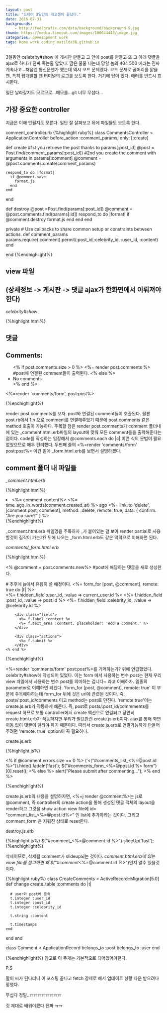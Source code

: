 ```yaml
---
layout: post
title: "드디어 3일간의 개고생이 끝났다."
date: 2016-07-31
backgrounds:
    - http://feelgrafix.com/data/background/background-9.jpg
thumb: https://media.timeout.com/images/100644443/image.jpg
categories: development work
tags: home work coding matilda38.github.io
---
```


3일동안 celebrity#show 에 게시판 만들고 그 안에 post를 만들고 또 그 아래 댓글을 ajax로 하다가 진짜 죽는줄 알았다. 땀은 줄줄 나는데 망할 놈의 404 500 에러는 진짜 계속나고...처음엔 통신문젠가 했는데 역시 코드 문제였다. 코드 문제로 골머리를 앓을땐, 특히 웹개발할 땐 터미널의 로그를 보도록 한다. 거기에 답이 있다. 에러를 반드시 표시한다.

일단 날라갈지도 모르므로...메모를...git 너무 무섭다...

## 가장 중요한 controller

지금은 이해 안될지도 모른다. 일단 잘 살펴보고 뒤에 파일들도 보도록 한다.

comment_controller.rb
{%highlight ruby%}
class CommentsController < ApplicationController
  before_action :comment_params, only: [:create]


  def create
    #1st you retrieve the post thanks to params[:post_id]
    @post = Post.find(comment_params[:post_id])
    #2nd you create the comment with arguments in params[:comment]
    @comment = @post.comments.create(comment_params)

    respond_to do |format|
      if @comment.save
        format.js
      end
    end
  end


  def destroy
    @post =Post.find(params[:post_id])
    @comment = @post.comments.find(params[:id])
      respond_to do |format|
        if @comment.destroy
        format.js
        end
      end
  end

  private
    # Use callbacks to share common setup or constraints between actions.
    def comment_params
      params.require(:comment).permit(:post_id,:celebrity_id, :user_id, :content)
    end

end
{%endhighlight%}

## view 파일

## (상세정보 -> 게시판 -> 댓글 ajax가 한화면에서 이뤄져야 한다)

*celebrity#show*

{%highlight html%}
<h2>댓글</h2>
    <div class="comments">
     <div class="comment_header">
        <h2>Comments:</h2>
     </div>
      <div class="comments_list">
       <ul id="comments_list_<%=post.id%>">
        <% if post.comments.size > 0 %>
         <%= render post.comments %> #post에 연결된 comment들이 출력된다.
        <% else %>
         <li>
         No comments
         </li>
        <% end %>
       </ul>
     </div>
    <%=render 'comments/form', post:post%>
    </div>

{%endhighlight%}

render post.comments를 보자. post와 연결된 comment들이 호출된다. 물론 post.rb에서 1:n 으로 comment를 연결해주었기 때문에 post.comments 같은 method 호출이 가능하다. 주목할 점은 render post.comments가 comment 폴더내에 있는 _comment.html.erb파일의 layout에 맞춰 모든 comment들을 출력해준다는 점이다. code를 작성하는 입장해서 @comments.each do |c| 이런 식의 문법이 필요없었으므로 매우 편리했다.
두번째 줄의 <%=render 'comments/form' post:post%> 이건 밑에 _form.html.erb를 보면서 설명하겠다.

## comment 폴더 내 파일들

*_comment.html.erb*

{%highlight html%}

<li id="comment_<%=comment.id %>">
  <%= comment.content%>
  <%= time_ago_in_words(comment.created_at) %> ago
  <%= link_to 'delete', [comment.post, comment], method: :delete, remote: true, data: { confirm: "Are you sure?" } %>
</li>
{%endhighlight%}

_comment.html.erb 파일명을 주목하자 _가 붙어있는 걸 보아 render partial로 사용할것이 짐작이 가는가? 뒤에 나오는 _form.html.erb도 같은 맥락으로 이해하면 된다.

*comments/_form.html.erb*

{%highlight html%}

<% @comment = post.comments.new%> #post에 해당하는 댓글을 새로 생성한다.
<!--댓글 form-->
<div class='comments_form'>
  <div id="comments_form_<%=post.id%>"> # 추후에 js에서 유용히 쓸 예정이다.
    <%= form_for [post, @comment], remote: true do |f| %>
        <div class="field">
          <%= f.hidden_field :user_id, :value => current_user.id %>
          <%= f.hidden_field :post_id, :value => post.id %>
          <%= f.hidden_field :celebrity_id, :value => @celebrity.id %>
        </div>

        <div class="field">
          <%= f.label :content %>
          <%= f.text_area :content, placeholder: 'Add a comment.' %>
        </div>

        <div class="actions">
          <%= f.submit %>
        </div>
    <% end %>
  </div>
</div>
{%endhighlight%}

<%=render 'comments/form' post:post%>를 기억하는가? 위에 언급했었다. celebrity#show에 작성되어 있었다. 이는 form 에서 사용하는 변수 post는 현재 우리 view 파일에서 사용하는 변수 post를 의미하는 겁니다~ 라고 이해하자. 일종의 parameter로 이해하면 되겠다.
'form_for [post, @comment], remote: true' 이 부분에 주목해야하는데 form_for 뒤에 것은 url에 관련된 것이다. 즉, posts/:post_id/comments 이고 method는 post로 던진다.
'remote true'이는 create.js.erb가 작동하게 해준다. 즉, post로 posts/:post_id/commments를 request 하므로 보통 controller에서 create 액션으로 연결되고 당연히 create.html.erb가 작동하지만 우리가 필요한건 create.js.erb이다. ajax를 통해 화면 이동 없이 댓글이 달려야 하기 때문이다. 따라서 create.js.erb로 연결가능하게 만들어 주려면
'remote: true' option이 꼭 필요하다.

create.js.erb

{%highlight js%}

<% if @comment.errors.size == 0 %>
$('<%=j render @comment %>').appendTo($("#comments_list_<%=@post.id %>")).hide().fadeIn('fast');
$("#comments_form_<%=@post.id %> form")[0].reset();
<% else %>
alert("Please submit after commenting...");
<% end %>

{%endhighlight%}

create.js.erb의 내용을 설명하자면,
<%=j render @comment%>는 js로 @comment, 즉 controller의 create action을 통해 생성된 댓글 객체의 layout을 render하고 그것을 show action view file에 id= "comment_list_<%=@post.id%>" 인 list에 추가하라는 것이다.
그리고 comment_form 은 지워진 상태로 reset한다.

destroy.js.erb

{%highlight js%}
$("#comment_<%=@comment.id %>").slideUp('fast');
{%endhighlight%}

삭제이므로, 삭제될 comment가 slideup되는 것이다. _comment.html.erb에 있는 view file를 참고하면 왜 $("#comment_<%=@comment.id %>")인지 알수 있을것이다.

{%highlight ruby%}
class CreateComments < ActiveRecord::Migration[5.0]
  def change
    create_table :comments do |t|

      # user와 post에 종속
      t.integer :user_id
      t.integer :post_id
      t.integer :celebrity_id

      t.string :content

      t.timestamps
    end
  end
end

class Comment < ApplicationRecord
  belongs_to :post
  belongs_to :user
end

{%endhighlight%}
참고로 이 두개는 기본적으로 되어있어야한다.




P.S

말이 씨가 된다더니 이 포스팅 끝나고 fetch 강제로 해서 업데이트 상황 다운 받으려다 망했다.

무섭다 정말..ㅠㅠㅠㅠㅠㅠㅠㅠ

깃 제대로 배워야겠다 진짜 ㅠㅠ